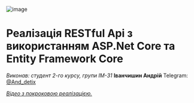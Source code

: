 ![image](https://github.com/user-attachments/assets/5bd47527-877b-4a9e-89e8-fea607616453)

# Реалізація RESTful Api з використанням ASP.Net Core та Entity Framework Core

*Виконав: студент 2-го курсу, групи ІМ-31* **Іванчишин Андрій** Telegram: [@And_detix](https://t.me/And_detix)

[*Відео з покроковою реалізацією.*](https://youtu.be/q3s2ue1puBA)
